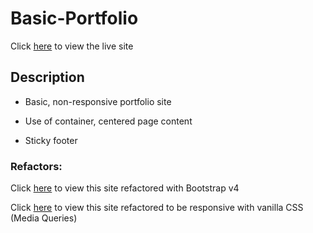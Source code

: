 # Basic-Portfolio

Click [here](https://benrgarcia.github.io/Basic-Portfolio/) to view the live site

## Description

* Basic, non-responsive portfolio site

* Use of container, centered page content

* Sticky footer

### Refactors:

Click [here](https://benrgarcia.github.io/Bootstrap-Portfolio/) to view this site refactored with Bootstrap v4

Click [here](https://benrgarcia.github.io/Responsive-Portfolio/) to view this site refactored to be responsive with vanilla CSS (Media Queries)